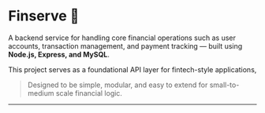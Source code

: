 # Finserve 💸

A backend service for handling core financial operations such as user accounts, transaction management, and payment tracking — built using **Node.js, Express, and MySQL**.

This project serves as a foundational API layer for fintech-style applications,

> Designed to be simple, modular, and easy to extend for small-to-medium scale financial logic.

---
